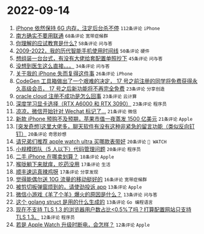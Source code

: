 # 2022-09-14

1. [iPhone 依然保持 6G 内存，注定后台杀不停](https://www.v2ex.com/t/879906) `112条评论` `iPhone`
1. [南方确实不要用联通](https://www.v2ex.com/t/879870) `68条评论` `宽带症候群`
1. [你理解的应试教育是什么?](https://www.v2ex.com/t/879925) `58条评论` `问与答`
1. [2009-2022，我的历代智能手机使用时间线](https://www.v2ex.com/t/879902) `50条评论` `硬件`
1. [想组装一台台式，有没有大佬给套配置单照抄下](https://www.v2ex.com/t/879889) `45条评论` `问与答`
1. [没想到医生这么直接。。。](https://www.v2ex.com/t/879922) `34条评论` `问与答`
1. [关于我的 iPhone 失而复得这件事](https://www.v2ex.com/t/879875) `26条评论` `iPhone`
1. [CodeGen 工具箱做出了一个艰难的决定， 17 号之前注册的同学将免费获得永久高级会员， 17 号之后新功能将不再完全免费](https://www.v2ex.com/t/879954) `23条评论` `分享创造`
1. [oracle cloud 注册不成功是怎么回事](https://www.v2ex.com/t/879946) `23条评论` `云计算`
1. [深度学习显卡选择（RTX A6000 和 RTX 3090）](https://www.v2ex.com/t/879938) `23条评论` `程序员`
1. [凉凉，微信开始针对 Wechat 标记了...](https://www.v2ex.com/t/879987) `21条评论` `微信`
1. [新款 iPhone 预购不及预期，苹果市值一夜蒸发 1500 亿美元](https://www.v2ex.com/t/879928) `21条评论` `Apple`
1. [[突发奇想]这里大佬多，聊天软件有没有这种非紧急的留言功能（类似反向钉钉）](https://www.v2ex.com/t/879974) `20条评论` `奇思妙想`
1. [请兄弟们推荐 apple watch ultra 买哪款表带好](https://www.v2ex.com/t/879956) `20条评论` ` WATCH`
1. [小规模团队（5 人以下）代码管理问题](https://www.v2ex.com/t/879876) `20条评论` `程序员`
1. [二手 iPhone 在哪卖划算？](https://www.v2ex.com/t/879940) `18条评论` `Apple`
1. [喉咙躺下来就痒，吃药没用](https://www.v2ex.com/t/879900) `17条评论` `生活`
1. [顺丰速运真辣鸡呀](https://www.v2ex.com/t/879869) `17条评论` `分享发现`
1. [觉得能偶尔送 10G 流量的移动挺好的](https://www.v2ex.com/t/879920) `16条评论` `宽带症候群`
1. [被剪切板弹窗烦到的，请使劲投诉 app](https://www.v2ex.com/t/879931) `13条评论` `Apple`
1. [微信小游戏《羊了个羊》爆火的原因是什么？](https://www.v2ex.com/t/879911) `13条评论` `问与答`
1. [这个 golang struct 是用的什么生成的](https://www.v2ex.com/t/879865) `13条评论` `Go 编程语言`
1. [现在不支持 TLS 1.3 的浏览器用户数占比<0.5%了吗？打算配置网站只支持 TLS 1.3。](https://www.v2ex.com/t/879995) `12条评论` `程序员`
1. [若是 Apple Watch 升级时断电，会怎样？](https://www.v2ex.com/t/879887) `12条评论` `Apple`
